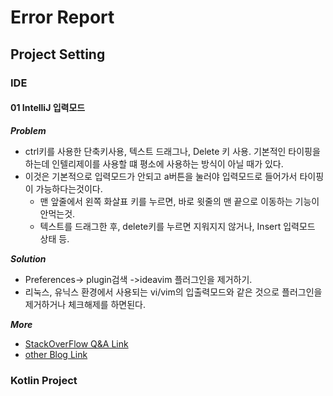 # Error Report

## Project Setting

### IDE
#### 01 IntelliJ 입력모드

___Problem___
- ctrl키를 사용한 단축키사용, 텍스트 드래그나, Delete 키 사용. 기본적인 타이핑을 하는데 인텔리제이를 사용할 떄 평소에 사용하는 방식이 아닐 때가 있다.
- 이것은 기본적으로 입력모드가 안되고 a버튼을 눌러야 입력모드로 들어가서 타이핑이 가능하다는것이다. 
    - 맨 앞줄에서 왼쪽 화살표 키를 누르면, 바로 윗줄의 맨 끝으로 이동하는 기능이 안먹는것.
    - 텍스트를 드래그한 후, delete키를 누르면 지워지지 않거나, Insert 입력모드 상태 등.
    
___Solution___
- Preferences-> plugin검색 ->ideavim 플러그인을 제거하기.
- 리눅스, 유닉스 환경에서 사용되는 vi/vim의 입출력모드와 같은 것으로 플러그인을 제거하거나 체크해제를 하면된다.


___More___
- [StackOverFlow Q&A Link](http://stackoverflow.com/questions/26788552/intellij-14-weird-editor-cursor-behaviour)
- [other Blog Link](http://geneus.egloos.com/3536401)

</hr>

### Kotlin Project